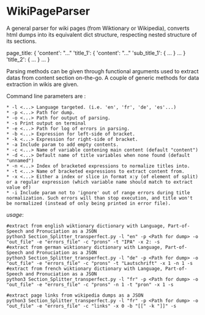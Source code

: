 # WikiPageParser

A general parser for wiki pages (from Wiktionary or Wikipedia), converts html dumps into its equivalent dict structure, respecting nested structure of its sections.

page_title: {
    'content': "..."
    'title_1': {
        'content': "..."
        'sub_title_1': {
            ...
        }
        ...
    }
    'title_2': {
        ...
    }
    ...
}

Parsing methods can be given through functional arguments used to extract datas from content section on-the-go.
A couple of generic methods for data extraction in wikis are given.


Command line parameters are :

    * -l <...> Language targeted. (i.e. 'en', 'fr', 'de', 'es'...)
    * -p <...> Path for dump.
    * -o <...> Path for output of parsing.
    * -s Print output on terminal
    * -e <...> Path for log of errors in parsing.
    * -b <...> Expression for left-side of bracket.
    * -k <...> Expression for right-side of bracket.
    * -a Include param to add empty contents.
    * -c <...> Name of variable contening main content (default "content")
    * -d <...> Default name of title variables when none found (default "unnamed")
    * -n <...> Index of bracketed expressions to normalize titles into.
    * -t <...> Name of bracketed expressions to extract content from.
    * -x <...> Either a index or slice in format x:y (of element of split) or a regular expression (which variable name should match to extract value of)
    * -i Include param not to 'ignore' out of range errors during title normalization. Such errors will than stop execution, and title won't be normalized (instead of only being printed in error file).


*usage*:

    #extract from english wiktionary dictionary with Language, Part-of-Speech and Pronuciation as a JSON
    python3 Section_Splitter_transperfect.py -l "en" -p <Path for dump> -o "out_file" -e "errors_file" -c "prons" -t "IPA" -x 2: -s
    #extract from german wiktionary dictionary with Language, Part-of-Speech and Pronuciation as a JSON
    python3 Section_Splitter_transperfect.py -l "de" -p <Path for dump> -o "out_file" -e "errors_file" -c "prons" -t "Lautschrift" -x 1 -n 1 -s
    #extract from french wiktionary dictionary with Language, Part-of-Speech and Pronuciation as a JSON
    python3 Section_Splitter_transperfect.py -l "fr" -p <Path for dump> -o "out_file" -e "errors_file" -c "prons" -n 1 -t "pron" -x 1 -s

    #extract page links from wikipedia dumps as a JSON
    python3 Section_Splitter_transperfect.py -l "fr" -p <Path for dump> -o "out_file" -e "errors_file" -c "links" -x 0 -b "[[" -k "]]" -s
